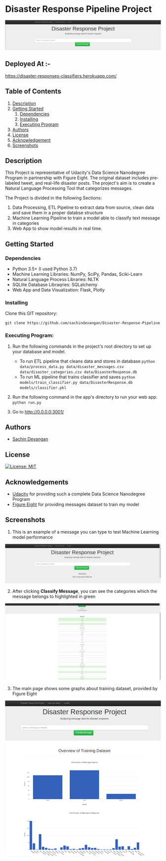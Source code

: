 # Disaster Response Pipeline Project

![Intro Pic](screenshots/intro.png)

## Deployed At :-
https://disaster-responses-classifiers.herokuapp.com/

## Table of Contents
1. [Description](#description)
2. [Getting Started](#getting_started)
	1. [Dependencies](#dependencies)
	2. [Installing](#installing)
	3. [Executing Program](#executing)
3. [Authors](#authors)
4. [License](#license)
5. [Acknowledgement](#acknowledgement)
6. [Screenshots](#screenshots)

<a name="descripton"></a>
## Description

This Project is representative of Udacity's Data Science Nanodegree Program in partnership with Figure Eight.
The original dataset includes pre-labeled tweet, and real-life disaster posts.
The project's aim is to create a Natural Language Processing Tool that categorizes messages.

The Project is divided in the following Sections:

1. Data Processing, ETL Pipeline to extract data from source, clean data and save them in a proper databse structure
2. Machine Learning Pipeline to train a model able to classify text message in categories
3. Web App to show model results in real time. 

<a name="getting_started"></a>
## Getting Started

<a name="dependencies"></a>
### Dependencies
* Python 3.5+ (I used Python 3.7)
* Machine Learning Libraries: NumPy, SciPy, Pandas, Sciki-Learn
* Natural Language Process Libraries: NLTK
* SQLlite Database Libraqries: SQLalchemy
* Web App and Data Visualization: Flask, Plotly

<a name="installing"></a>
### Installing
Clone this GIT repository:
```
git clone https://github.com/sachindevangan/Disaster-Response-Pipeline
```
<a name="executing"></a>
### Executing Program:
1. Run the following commands in the project's root directory to set up your database and model.

    - To run ETL pipeline that cleans data and stores in database
        `python data/process_data.py data/disaster_messages.csv data/disaster_categories.csv data/DisasterResponse.db`
    - To run ML pipeline that trains classifier and saves
        `python models/train_classifier.py data/DisasterResponse.db models/classifier.pkl`

2. Run the following command in the app's directory to run your web app.
    `python run.py`

3. Go to http://0.0.0.0:3001/


<a name="authors"></a>
## Authors

* [Sachin Devangan](https://github.com/sachindevangan)

<a name="license"></a>
## License
[![License: MIT](https://img.shields.io/badge/License-MIT-yellow.svg)](https://opensource.org/licenses/MIT)

<a name="acknowledgement"></a>
## Acknowledgements

* [Udacity](https://www.udacity.com/) for providing such a complete Data Science Nanodegree Program
* [Figure Eight](https://www.figure-eight.com/) for providing messages dataset to train my model

<a name="screenshots"></a>
## Screenshots

1. This is an example of a message you can type to test Machine Learning model performance

![Sample Input](screenshots/sample_input.png)

2. After clicking **Classify Message**, you can see the categories which the message belongs to highlighted in green

![Sample Output](screenshots/sample_output.png)

3. The main page shows some graphs about training dataset, provided by Figure Eight

![Main Page](screenshots/main_page.png)
